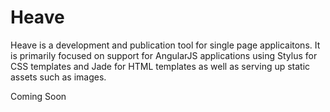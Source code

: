 # Heave

Heave is a development and publication tool for single page applicaitons. It is primarily focused on support for AngularJS applications using Stylus for CSS templates and Jade for HTML templates as well as serving up static assets such as images.

Coming Soon